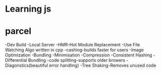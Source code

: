# Learning js
# parcel
-Dev Build
-Local Server
-HMR-Hot Module Replacement
-Use File Watching Algo written in cpp
-cashing-builds faster for users
-Image Optimization
-Bundling
-Minimisation
-Compression
-Consistent Hashing
-Differential Bundling
-code splitting-supports older browers
-Diagonstics(beautiful error handling)
-Tree Shaking-Removes unused code

